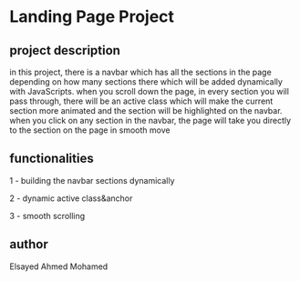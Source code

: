 # Landing Page Project

## project description
in this project, there is a navbar which has all the sections in the page depending on how many sections there which will be added dynamically with JavaScripts.
when you scroll down the page, in every section you will pass through, there will be an active class which will make the current section more animated and the section will be highlighted on the navbar.
when you click on any section in the navbar, the page will take you directly to the section on the page in smooth move

## functionalities 
1 - building the navbar sections dynamically

2 - dynamic active class&anchor 

3 - smooth scrolling   

## author 
Elsayed Ahmed Mohamed
